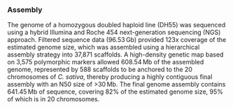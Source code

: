 ### Assembly

The genome of a homozygous doubled haploid line (DH55) was sequenced using a hybrid Illumina and Roche 454 next-generation sequencing (NGS) approach. Filtered sequence data (96.53 Gb) provided 123x coverage of the estimated genome size, which was assembled using a hierarchical assembly strategy into 37,871 scaffolds. A high-density genetic map based on 3,575 polymorphic markers allowed 608.54 Mb of the assembled genome, represented by 588 scaffolds to be anchored to the 20 chromosomes of *C. sativa*, thereby producing a highly contiguous final assembly with an N50 size of >30 Mb. The final genome assembly contains 641.45 Mb of sequence, covering 82% of the estimated genome size, 95% of which is in 20 chromosomes.
